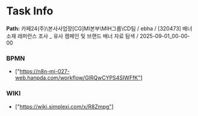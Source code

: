 # Task Info

**Path:** 카페24(주)\본사사업장\[CG]MI본부\MIH그룹\CD팀 / ebha / [320473] 배너 소재 레퍼런스 조사 _ 유사 캠페인 및 브랜드 배너 자료 탐색 / 2025-09-01_00-00-00

### BPMN
- ["https://n8n-mi-027-web.hanpda.com/workflow/GlRQwCYPS4SIWFfK"]

### WIKI
- ["https://wiki.simplexi.com/x/R8Zmpg"]

